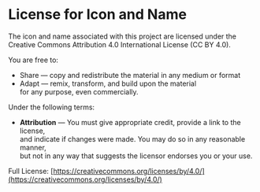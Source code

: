 # License for Icon and Name  

The icon and name associated with this project are licensed under the  
Creative Commons Attribution 4.0 International License (CC BY 4.0).  

You are free to:  
- Share — copy and redistribute the material in any medium or format  
- Adapt — remix, transform, and build upon the material  
for any purpose, even commercially.  

Under the following terms:  
- **Attribution** — You must give appropriate credit, provide a link to the license,  
  and indicate if changes were made. You may do so in any reasonable manner,  
  but not in any way that suggests the licensor endorses you or your use.  

Full License: [https://creativecommons.org/licenses/by/4.0/](https://creativecommons.org/licenses/by/4.0/)  

